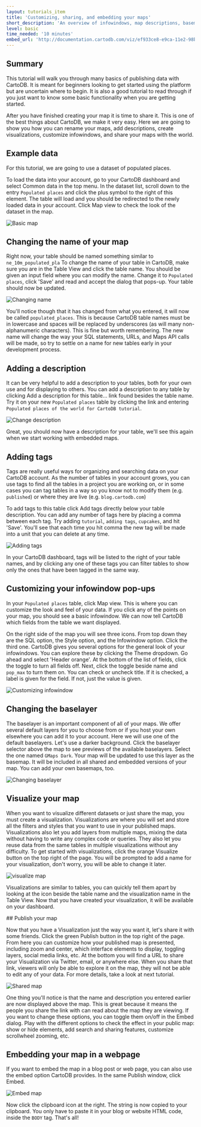 ```yaml
---
layout: tutorials_item
title: 'Customizing, sharing, and embedding your maps'
short_description: 'An overview of infowindows, map descriptions, basemaps and map publishing.'
level: basic
time_needed: '10 minutes'
embed_url: 'http://documentation.cartodb.com/viz/ef933ce8-e9ca-11e2-98b0-5404a6a683d5/embed_map?title=false&description=false&search=false&shareable=false&cartodb_logo=false&layer_selector=false&scrollwheel=false&sql=&zoom=3&center_lat=50.064191736659104&center_lon=21.62109375&height=300&id=cartodb-1373506926952'
---
```


## Summary

This tutorial will walk you through many basics of publishing data with CartoDB. It is meant for beginners looking to get started using the platform but are uncertain where to begin. It is also a good tutorial to read through if you just want to know some basic functionality when you are getting started.

After you have finished creating your map it is time to share it. This is one of the best things about CartoDB, we make it very easy. Here we are going to show you how you can rename your maps, add descriptions, create visualizations, customize infowindows, and share your maps with the world.

## Example data

For this tutorial, we are going to use a dataset of populated places.

To load the data into your account, go to your CartoDB dashboard and select <span class="ui_element" data-element="common_data">Common data</span> in the top menu. In the dataset list, scroll down to the entry `Populated places` and click the <span class="ui_element" data-element="add_public_table">plus symbol</span> to the right of this element. The table will load and you should be redirected to the newly loaded data in your account. Click <span class="ui_element" data-element="map_view">Map view</span> to check the look of the dataset in the map.

<p class="wrap-border"><img src="{{ '/img/layout/tutorials/sharing_maps/img1.png' | prepend: site.baseurl }}" alt="Basic map" /></p>

## Changing the name of your map

Right now, your table should be named something similar to `ne_10m_populated_pla` To change the name of your table in CartoDB, make sure you are in the <span class="ui_element" data-element="table_view">Table View</span> and click <span class="ui_element" data-element="table_name">the table name</span>. You should be given an input field where you can modify the name. Change it to `Populated places`, click 'Save' and read and accept the dialog that pops-up. Your table should now be updated.

<p class="wrap-border"><img src="{{ '/img/layout/tutorials/sharing_maps/img2.png' | prepend: site.baseurl }}" alt="Changing name" /></p>

You'll notice though that it has changed from what you entered, it will now be called `populated_places`. This is because CartoDB table names must be in lowercase and spaces will be replaced by underscores (as will many non-alphanumeric characters). This is fine but worth remembering. The new name will change the way your SQL statements, URLs, and Maps API calls will be made, so try to settle on a name for new tables early in your development process.

## Adding a description

It can be very helpful to add a description to your tables, both for your own use and for displaying to others. You can add a description to any table by clicking <span class="ui_element" data-element="add_description">Add a description for this table...</span> link found besides the table name. Try it on your new `Populated places` table by clicking the link and entering `Populated places of the world for CartoDB tutorial`.

<p class="wrap-border"><img src="{{ '/img/layout/tutorials/sharing_maps/img3.png' | prepend: site.baseurl }}" alt="Change description" /></p>

Great, you should now have a description for your table, we'll see this again when we start working with embedded maps.

## Adding tags

Tags are really useful ways for organizing and searching data on your CartoDB account. As the number of tables in your account grows, you can use tags to find all the tables in a project you are working on, or in some cases you can tag tables in a way so you know not to modify them (e.g. `published`) or where they are live (e.g. `blog.cartodb.com`)

To add tags to this table click <span class="ui_element" data-element="add_tags">Add tags</span> directly below your table description. You can add any number of tags here by placing a comma between each tag. Try adding `tutorial`, `adding tags`, `cupcakes`, and hit 'Save'. You'll see that each time you hit comma the new tag will be made into a unit that you can delete at any time.

<p class="wrap-border"><img src="{{ '/img/layout/tutorials/sharing_maps/img4.png' | prepend: site.baseurl }}" alt="Adding tags" /></p>

In your CartoDB dashboard, tags will be listed to the right of your table names, and by clicking any one of these tags you can filter tables to show only the ones that have been tagged in the same way.

## Customizing your infowindow pop-ups

In your `Populated places` table, click <span class="ui_element" data-element="map_view">Map view</span>. This is where you can customize the look and feel of your data. If you click any of the points on your map, you should see a basic infowindow. We can now tell CartoDB which fields from the table we want displayed.

On the right side of the map you will see three icons. From top down they are the <span class="ui_element" data-element="sql_option">SQL option</span>, the <span class="ui_element" data-element="style_option">Style option</span>, and the <span class="ui_element" data-element="infowindow_option">Infowindow option</span>. Click the third one. CartoDB gives you several options for the general look of your infowindows. You can explore these by clicking the <span class="ui_element" data-element="infowindows_theme">Theme dropdown</span>. Go ahead and select 'Header orange'. At the bottom of the list of fields, click the toggle to turn all fields off. Next, click the toggle beside <span class="code_variable">name</span> and `pop_max` to turn them on. You can check or uncheck <span class="code_variable">title</span>. If it is checked, a label is given for the field. If not, just the value is given.

<p class="wrap-border"><img src="{{ '/img/layout/tutorials/sharing_maps/img4b.png' | prepend: site.baseurl }}" alt="Customizing infowindow" /></p>

## Changing the baselayer

The baselayer is an important component of all of your maps. We offer several default layers for you to choose from or if you host your own elsewhere you can add it to your account. Here we will use one of the default baselayers. Let's use a darker background. Click the <span class="ui_element" data-element="change_baselayer">baselayer selector</span> above the map to see previews of the available baselayers. Select the one named `GMaps Dark`. Your map will be updated to use this layer as the basemap. It will be included in all shared and embedded versions of your map. You can add your own basemaps, too.

<p class="wrap-border"><img src="{{ '/img/layout/tutorials/sharing_maps/img5.png' | prepend: site.baseurl }}" alt="Changing baselayer" /></p>

## Visualize your map

When you want to visualize different datasets or just share the map, you must create a visualization. Visualizations are where you will set and store all the filters and styles that you want to use in your published maps. Visualizations also let you add layers from multiple maps, mixing the data without having to write any complex code or queries. They also let you reuse data from the same tables in multiple visualizations without any difficulty. To get started with visualizations, click the orange <span class="ui_element" data-element="visualize">Visualize</span> button on the top right of the page. You will be prompted to add a name for your visualization, don't worry, you will be able to change it later.

<p class="wrap-border"><img src="{{ '/img/layout/tutorials/sharing_maps/img7.png' | prepend: site.baseurl }}" alt="visualize map" /></p>

Visualizations are similar to tables, you can quickly tell them apart by looking at the icon beside the <span class="ui_element" data-element="table_name">table name</span> and the <span class="ui_element" data-element="visualization_name">visualization name</span> in the <span class="ui_element" data-element="table_view">Table View</span>. Now that you have created your visualization, it will be available on your dashboard.

## Publish your map

Now that you have a Visualization just the way you want it, let's share it with some friends. Click the green <span class="ui_element" data-element="publish">Publish</span> button in the top right of the page. From here you can customize how your published map is presented, including zoom and center, which interface elements to display, toggling layers, social media links, etc. At the bottom you will find a URL to share your Visualization via Twitter, email, or anywhere else. When you share that link, viewers will only be able to explore it on the map, they will not be able to edit any of your data. For more details, take a look at next tutorial.

<p class="wrap-border"><img src="{{ '/img/layout/tutorials/sharing_maps/img6.png' | prepend: site.baseurl }}" alt="Shared map" /></p>

One thing you'll notice is that the name and description you entered earlier are now displayed above the map. This is great because it means the people you share the link with can read about the map they are viewing. If you want to change these options, you can toggle them on/off in the Embed dialog. Play with the different options to check the effect in your public map: show or hide elements, add search and sharing features, customize scrollwheel zooming, etc.

## Embedding your map in a webpage

If you want to embed the map in a blog post or web page, you can also use the embed option CartoDB provides. In the same Publish window, click <span class="ui_element" data-element="share_embed">Embed</span>.

<p class="wrap-border"><img src="{{ '/img/layout/tutorials/sharing_maps/img7.png' | prepend: site.baseurl }}" alt="Embed map" /></p>

Now click the <span class="ui_element" data-element="copy_to_clipboard">clipboard icon</span> at the right. The string is now copied to your clipboard. You only have to paste it in your blog or website HTML code, inside the `BODY` tag. That's all!
